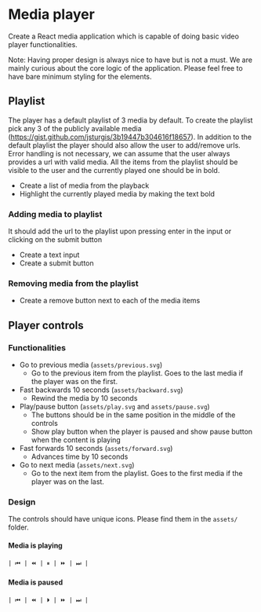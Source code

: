 # Media player

Create a React media application which is capable of doing basic video player functionalities.

Note: Having proper design is always nice to have but is not a must. We are mainly curious about the core logic of the application. Please feel free to have bare minimum styling for the elements.

## Playlist

The player has a default playlist of 3 media by default. To create the playlist pick any 3 of the publicly available media (https://gist.github.com/jsturgis/3b19447b304616f18657).
In addition to the default playlist the player should also allow the user to add/remove urls. Error handling is not necessary, we can assume that the user always provides a url with valid media. All the items from the playlist should be visible to the user and the currently played one should be in bold.

- Create a list of media from the playback
- Highlight the currently played media by making the text bold

### Adding media to playlist

It should add the url to the playlist upon pressing enter in the input or clicking on the submit button

- Create a text input
- Create a submit button

### Removing media from the playlist

- Create a remove button next to each of the media items

## Player controls

### Functionalities

- Go to previous media (`assets/previous.svg`)
  - Go to the previous item from the playlist. Goes to the last media if the player was on the first.
- Fast backwards 10 seconds (`assets/backward.svg`)
  - Rewind the media by 10 seconds
- Play/pause button (`assets/play.svg` and `assets/pause.svg`)
  - The buttons should be in the same position in the middle of the controls
  - Show play button when the player is paused and show pause button when the content is playing
- Fast forwards 10 seconds (`assets/forward.svg`)
  - Advances time by 10 seconds
- Go to next media (`assets/next.svg`)
  - Go to the next item from the playlist. Goes to the first media if the player was on the last.

### Design

The controls should have unique icons. Please find them in the `assets/` folder.

#### Media is playing

```
| ⏮ | ⏪ | ⏸ | ⏩ | ⏭ |
```

#### Media is paused

```
| ⏮ | ⏪ | ⏵ | ⏩ | ⏭ |
```
